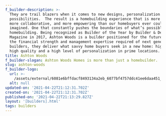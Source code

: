 ```yaml
---
f_builder-description: >-
  They are trail blazers when it comes to new designs, personalization and
  possibilities.  The result is a homebuilding experience that is more personal,
  more collaborative, and more empowering than our homebuyers ever could have
  imagined. One that constantly pushes the boundaries of what’s possible in
  homebuilding. Being recognized as Builder of the Year by Builder & Developer
  Magazine in 2017, Ashton Woods is a builder positioned for the future. With
  the financial strength and management expertise required of next generation
  builders, they deliver what savvy home buyers seek in a new home: high design,
  high quality and a high level of personalization in prime locations.
title: Ashton Woods
f_builder-slogan: Ashton Woods Homes is more than just a homebuilder.
slug: ashton-woods
f_builder-logo:
  url: >-
    /assets/external/6081e6bffdacf8493134a2eb_6077bf4757ddc41ee6daa451_60347211c64c9ashton-woods.png
  alt: null
updated-on: '2021-04-22T21:12:31.702Z'
created-on: '2021-04-22T21:12:31.702Z'
published-on: '2021-04-22T21:13:29.827Z'
layout: '[builders].html'
tags: builders
---
```



